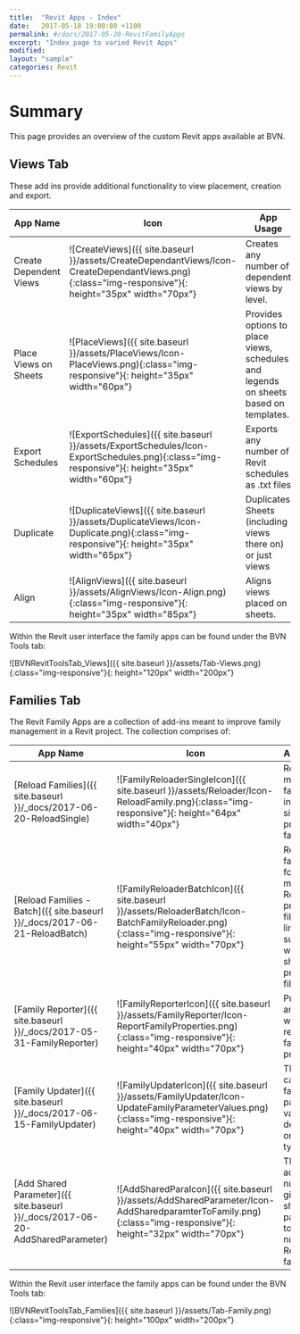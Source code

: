 ```yaml
---
title:  "Revit Apps - Index"
date:   2017-05-18 19:00:00 +1100
permalink: #/docs/2017-05-20-RevitFamilyApps
excerpt: "Index page to varied Revit Apps"
modified:
layout: "sample"
categories: Revit
---
```


# Summary

This page provides an overview of the custom Revit apps available at BVN.

## Views Tab

These add ins provide additional functionality to view placement, creation and export.

| App Name | Icon | App Usage |
| --- | --- | --- |
| Create Dependent Views | ![CreateViews]({{ site.baseurl }}/assets/CreateDependantViews/Icon-CreateDependantViews.png){:class="img-responsive"}{: height="35px" width="70px"} | Creates any number of dependent views by level. |
| Place Views on Sheets | ![PlaceViews]({{ site.baseurl }}/assets/PlaceViews/Icon-PlaceViews.png){:class="img-responsive"}{: height="35px" width="60px"} | Provides options to place views, schedules and legends on sheets based on templates. |
| Export Schedules | ![ExportSchedules]({{ site.baseurl }}/assets/ExportSchedules/Icon-ExportSchedules.png){:class="img-responsive"}{: height="35px" width="60px"} | Exports any number of Revit schedules as .txt files |
| Duplicate | ![DuplicateViews]({{ site.baseurl }}/assets/DuplicateViews/Icon-Duplicate.png){:class="img-responsive"}{: height="35px" width="65px"} | Duplicates Sheets (including views there on) or just views |
| Align | ![AlignViews]({{ site.baseurl }}/assets/AlignViews/Icon-Align.png){:class="img-responsive"}{: height="35px" width="85px"} | Aligns views placed on sheets. |

Within the Revit user interface the family apps can be found under the BVN Tools tab:

![BVNRevitToolsTab_Views]({{ site.baseurl }}/assets/Tab-Views.png){:class="img-responsive"}{: height="120px" width="200px"}

## Families Tab

The Revit Family Apps are a collection of add-ins meant to improve family management in a Revit project. The collection comprises of:

| App Name | Icon | App Usage |
| --- | --- | --- |
| [Reload Families]({{ site.baseurl }}/_docs/2017-06-20-ReloadSingle) | ![FamilyReloaderSingleIcon]({{ site.baseurl }}/assets/Reloader/Icon-ReloadFamily.png){:class="img-responsive"}{: height="64px" width="40px"} | Reload multiple families into a single project / family file. |
| [Reload Families - Batch]({{ site.baseurl }}/_docs/2017-06-21-ReloadBatch) | ![FamilyReloaderBatchIcon]({{ site.baseurl }}/assets/ReloaderBatch/Icon-BatchFamilyReloader.png){:class="img-responsive"}{: height="55px" width="70px"} | Reload all families found in multiple Revit project files (only limited support for work shared project files)|
| [Family Reporter]({{ site.baseurl }}/_docs/2017-05-31-FamilyReporter) | ![FamilyReporterIcon]({{ site.baseurl }}/assets/FamilyReporter/Icon-ReportFamilyProperties.png){:class="img-responsive"}{: height="40px" width="70px"} | Provides an easy way to report on family properties |
| [Family Updater]({{ site.baseurl }}/_docs/2017-06-15-FamilyUpdater)| ![FamilyUpdaterIcon]({{ site.baseurl }}/assets/FamilyUpdater/Icon-UpdateFamilyParameterValues.png){:class="img-responsive"}{: height="40px" width="70px"} | This app can update family parameter values depending on family type. |
| [Add Shared Parameter]({{ site.baseurl }}/_docs/2017-06-20-AddSharedParameter) | ![AddSharedParaIcon]({{ site.baseurl }}/assets/AddSharedParameter/Icon-AddSharedparamterToFamily.png){:class="img-responsive"}{: height="32px" width="70px"} | This app adds any number of given shared parameters to any number of Revit families |

Within the Revit user interface the family apps can be found under the BVN Tools tab:

![BVNRevitToolsTab_Families]({{ site.baseurl }}/assets/Tab-Family.png){:class="img-responsive"}{: height="100px" width="200px"}